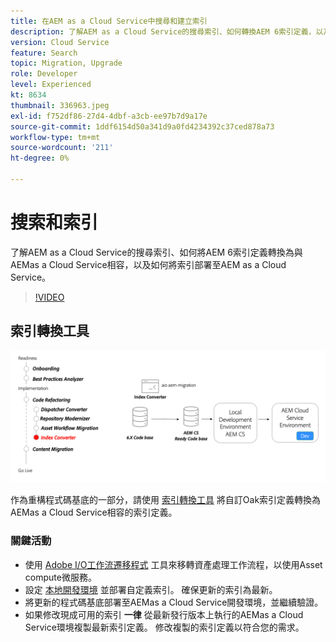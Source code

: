 ```yaml
---
title: 在AEM as a Cloud Service中搜尋和建立索引
description: 了解AEM as a Cloud Service的搜尋索引、如何轉換AEM 6索引定義，以及如何部署索引。
version: Cloud Service
feature: Search
topic: Migration, Upgrade
role: Developer
level: Experienced
kt: 8634
thumbnail: 336963.jpeg
exl-id: f752df86-27d4-4dbf-a3cb-ee97b7d9a17e
source-git-commit: 1ddf6154d50a341d9a0fd4234392c37ced878a73
workflow-type: tm+mt
source-wordcount: '211'
ht-degree: 0%

---
```


# 搜索和索引

了解AEM as a Cloud Service的搜尋索引、如何將AEM 6索引定義轉換為與AEMas a Cloud Service相容，以及如何將索引部署至AEM as a Cloud Service。

>[!VIDEO](https://video.tv.adobe.com/v/336963/?quality=12&learn=on)

## 索引轉換工具

![索引轉換工具](./assets/index-converter.png)

作為重構程式碼基底的一部分，請使用 [索引轉換工具](https://github.com/adobe/aio-cli-plugin-aem-cloud-service-migration#command-aio-aem-migrationindex-converter) 將自訂Oak索引定義轉換為AEMas a Cloud Service相容的索引定義。

### 關鍵活動

* 使用 [Adobe I/O工作流遷移程式](https://github.com/adobe/aio-cli-plugin-aem-cloud-service-migration#command-aio-aem-migrationindex-converter) 工具來移轉資產處理工作流程，以使用Asset compute微服務。
* 設定 [本地開發環境](https://experienceleague.adobe.com/docs/experience-manager-learn/cloud-service/local-development-environment-set-up/overview.html) 並部署自定義索引。 確保更新的索引為最新。
* 將更新的程式碼基底部署至AEMas a Cloud Service開發環境，並繼續驗證。
* 如果修改現成可用的索引 **一律** 從最新發行版本上執行的AEMas a Cloud Service環境複製最新索引定義。 修改複製的索引定義以符合您的需求。